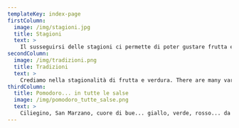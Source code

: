 ```yaml
---
templateKey: index-page
firstColumn:
  image: /img/stagioni.jpg
  title: Stagioni
  text: >
    Il susseguirsi delle stagioni ci permette di poter gustare frutta e verdura, nonchè pescato di vario tipo, che cambiano in sapore, colore e proprietà nutritive. In questa sezione troverete una serie di ricette in cui gli accostamenti tra le materie prime rispettano i ritmi della natura.
secondColumn:
  image: /img/tradizioni.png
  title: Tradizioni
  text: >
    Crediamo nella stagionalità di frutta e verdura. There are many variations of passages of Lorem Ipsum available, but the majority have suffered alteration in some form, by injected humour, or randomised words which don't look even slightly believable. If you are going to use a passage of Lorem Ipsum, you need to be sure there isn't anything embarrassing hidden in the
thirdColumn:
  title: Pomodoro... in tutte le salse
  image: /img/pomodoro_tutte_salse.png
  text: >
    Ciliegino, San Marzano, cuore di bue... giallo, verde, rosso... da insalata, da salsa, da essiccare..il pomodoro è forse l’emblema della cucina italiana! Vi proponiamo una serie di ricette, alcune classiche ed altre più innovative, che lo vedono protagonista.
---
```

